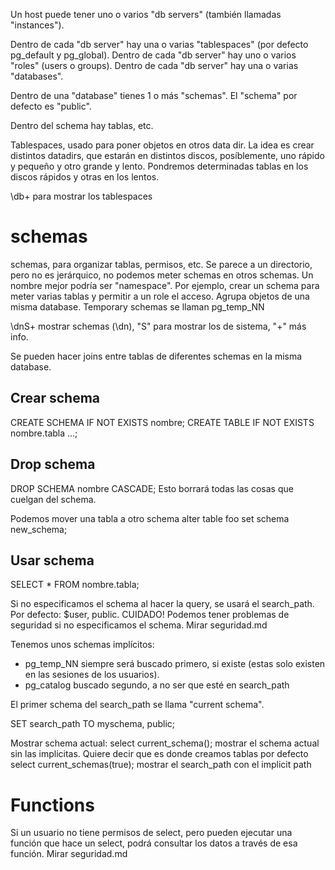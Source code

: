 Un host puede tener uno o varios "db servers" (también llamadas "instances").

Dentro de cada "db server" hay una o varias "tablespaces" (por defecto pg_default y pg_global).
Dentro de cada "db server" hay uno o varios "roles" (users o groups).
Dentro de cada "db server" hay una o varias "databases".

Dentro de una "database" tienes 1 o más "schemas". El "schema" por defecto es "public".

Dentro del schema hay tablas, etc.

Tablespaces, usado para poner objetos en otros data dir.
La idea es crear distintos datadirs, que estarán en distintos discos, posíblemente, uno rápido y pequeño y otro grande y lento.
Pondremos determinadas tablas en los discos rápidos y otras en los lentos.

\db+
para mostrar los tablespaces


# schemas
schemas, para organizar tablas, permisos, etc.
Se parece a un directorio, pero no es jerárquico, no podemos meter schemas en otros schemas.
Un nombre mejor podría ser "namespace".
Por ejemplo, crear un schema para meter varias tablas y permitir a un role el acceso.
Agrupa objetos de una misma database.
Temporary schemas se llaman pg_temp_NN

\dnS+
mostrar schemas (\dn), "S" para mostrar los de sistema, "+" más info.


Se pueden hacer joins entre tablas de diferentes schemas en la misma database.


## Crear schema
CREATE SCHEMA IF NOT EXISTS nombre;
CREATE TABLE IF NOT EXISTS nombre.tabla ...;

## Drop schema
DROP SCHEMA nombre CASCADE;
Esto borrará todas las cosas que cuelgan del schema.


Podemos mover una tabla a otro schema
alter table foo set schema new_schema;


## Usar schema
SELECT * FROM nombre.tabla;

Si no especificamos el schema al hacer la query, se usará el search_path.
Por defecto: $user, public.
CUIDADO! Podemos tener problemas de seguridad si no especificamos el schema. Mirar seguridad.md

Tenemos unos schemas implícitos:
  - pg_temp_NN siempre será buscado primero, si existe (estas solo existen en las sesiones de los usuarios).
  - pg_catalog buscado segundo, a no ser que esté en search_path

El primer schema del search_path se llama "current schema".

SET search_path TO myschema, public;

Mostrar schema actual:
select current_schema();
  mostrar el schema actual sin las implicitas. Quiere decir que es donde creamos tablas por defecto
select current_schemas(true);
  mostrar el search_path con el implicit path



# Functions
Si un usuario no tiene permisos de select, pero pueden ejecutar una función que hace un select, podrá consultar los datos a través de esa función.
Mirar seguridad.md
